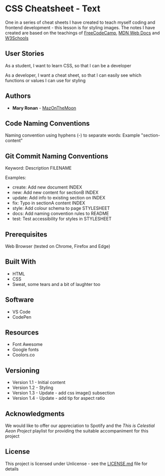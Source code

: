 # CSS Cheatsheet - Text
 One in a series of cheat sheets I have created to teach myself coding and frontend development - this lesson is for styling images. The notes I have created are based on the teachings of [FreeCodeCamp](https://www.freecodecamp.org/), [MDN Web Docs](https://developer.mozilla.org) and [W3Schools](https://www.w3schools.com/)

## User Stories 
As a student, I want to learn CSS, so that I can be a developer

As a developer, I want a cheat sheet, so that I can easily see which functions or values I can use for styling

## Authors
* **Mary Ronan** - [MazOnTheMoon](https://github.com/MazontheMoon)

## Code Naming Conventions

Naming convention using hyphens (-) to separate words:
Example "section-content"

## Git Commit Naming Conventions

Keyword: Description FILENAME

Examples:

* create: Add new document INDEX
* new: Add new content for sectionB INDEX
* update: Add info to existing section on INDEX
* fix: Typo in sectionA content INDEX
* style: Add colour schema to page STYLESHEET
* docs: Add naming convention rules to README
* test: Test accessibility for styles in STYLESHEET

 ## Prerequisites

 Web Browser (tested on Chrome, Firefox and Edge)

 ## Built With

 * HTML
 * CSS
 * Sweat, some tears and a bit of laughter too

 ## Software

 * VS Code
 * CodePen

 ## Resources

* Font Awesome
* Google fonts
* Coolors.co

## Versioning

* Version 1.1 - Initial content
* Version 1.2 - Styling
* Version 1.3 - Update - add css image() subsection
* Version 1.4 - Update - add tip for aspect ratio

## Acknowledgments
We would like to offer our appreciation to Spotify and the *This is Celestial Aeon Project* playlist for providing the suitable accompaniment for this project

## License

This project is licensed under Unlicense - see the [LICENSE.md](LICENSE.md) file for details

